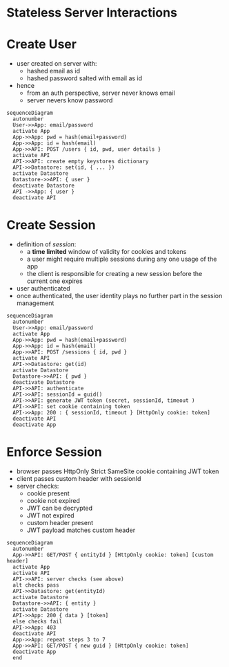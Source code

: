 # Stateless Server Interactions

# Create User
* user created on server with:
    * hashed email as id
    * hashed password salted with email as id
* hence
    * from an auth perspective, server never knows email
    * server nevers know password
    
```mermaid
sequenceDiagram
  autonumber
  User->>App: email/password
  activate App
  App->>App: pwd = hash(email+password)
  App->>App: id = hash(email)
  App->>API: POST /users { id, pwd, user details }
  activate API
  API->>API: create empty keystores dictionary
  API->>Datastore: set(id, { ... })
  activate Datastore
  Datastore->>API: { user }
  deactivate Datastore
  API ->>App: { user }
  deactivate API
```  


# Create Session
* definition of _session_:
  * a **time limited** window of validity for cookies and tokens
  * a user might require multiple sessions during any one usage of the app
  * the client is responsible for creating a new session before the current one expires
* user authenticated
* once authenticated, the user identity plays no further part in the session management

```mermaid
sequenceDiagram
  autonumber
  User->>App: email/password
  activate App
  App->>App: pwd = hash(email+password)
  App->>App: id = hash(email)
  App->>API: POST /sessions { id, pwd }
  activate API
  API->>Datastore: get(id)
  activate Datastore
  Datastore->>API: { pwd }
  deactivate Datastore
  API->>API: authenticate
  API->>API: sessionId = guid()
  API->>API: generate JWT token (secret, sessionId, timeout ) 
  API->>API: set cookie containing token
  API->>App: 200 : { sessionId, timeout } [HttpOnly cookie: token]
  deactivate API
  deactivate App
```

# Enforce Session
* browser passes HttpOnly Strict SameSite cookie containing JWT token
* client passes custom header with sessionId
* server checks:
  * cookie present
  * cookie not expired
  * JWT can be decrypted
  * JWT not expired 
  * custom header present  
  * JWT payload matches custom header
    
```mermaid
sequenceDiagram
  autonumber
  App->>API: GET/POST { entityId } [HttpOnly cookie: token] [custom header]
  activate App
  activate API
  API->>API: server checks (see above)
  alt checks pass
  API->>Datastore: get(entityId)
  activate Datastore
  Datastore->>API: { entity }
  activate Datastore
  API->>App: 200 { data } [token]
  else checks fail
  API->>App: 403
  deactivate API
  App->>App: repeat steps 3 to 7
  App->>API: GET/POST { new guid } [HttpOnly cookie: token]
  deactivate App
  end
```

